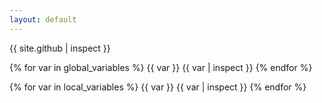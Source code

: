 ```yaml
---
layout: default
---
```


{{ site.github | inspect }}

{% for var in global_variables %}
    {{ var }}
    {{ var | inspect }}
{% endfor %}

{% for var in local_variables %}
    {{ var }}
    {{ var | inspect }}
{% endfor %}
